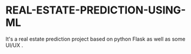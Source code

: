 # REAL-ESTATE-PREDICTION-USING-ML
It's a real estate prediction project based on python Flask as well as some UI/UX .
